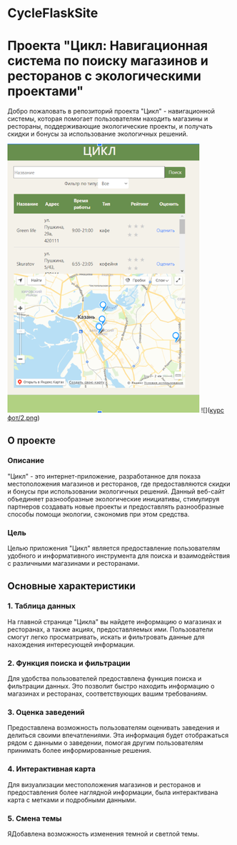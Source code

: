 # CycleFlaskSite
# Проекта "Цикл: Навигационная система по поиску магазинов и ресторанов с экологическими проектами"

Добро пожаловать в репозиторий проекта "Цикл" - навигационной системы, которая помогает пользователям находить магазины и рестораны, поддерживающие экологические проекты, и получать скидки и бонусы за использование экологичных решений.

![](https://github.com/DiShaYa/CycleFlaskSite/blob/main/курс%20фот/Снимок%20экрана%202024-05-17%20020329.png)
![]([курс фот/2.png](https://github.com/DiShaYa/CycleFlaskSite/blob/main/курс%20фот/2.png))

## О проекте

### Описание

"Цикл" - это интернет-приложение, разработанное для показа местоположения магазинов и ресторанов, где предоставляются скидки и бонусы при использовании экологичных решений. Данный веб-сайт объединяет разнообразные экологические инициативы, стимулируя партнеров создавать новые проекты и предоставлять разнообразные способы помощи экологии, сэкономив при этом средства.

### Цель

Целью приложения "Цикл" является предоставление пользователям удобного и информативного инструмента для поиска и взаимодействия с различными магазинами и ресторанами.

## Основные характеристики

### 1. Таблица данных

На главной странице "Цикла" вы найдете информацию о магазинах и ресторанах, а также акциях, предоставляемых ими. Пользователи смогут легко просматривать, искать и фильтровать данные для нахождения интересующей информации.

### 2. Функция поиска и фильтрации

Для удобства пользователей предоставлена функция поиска и фильтрации данных. Это позволит быстро находить информацию о магазинах и ресторанах, соответствующих вашим требованиям.

### 3. Оценка заведений

Предоставлена возможность пользователям оценивать заведения и делиться своими впечатлениями. Эта информация будет отображаться рядом с данными о заведении, помогая другим пользователям принимать более информированные решения.

### 4. Интерактивная карта

Для визуализации местоположения магазинов и ресторанов и предоставления более наглядной информации, была интерактивана карта с метками и подробными данными.

### 5. Смена темы

ЯДобавлена возможность изменения темной и светлой темы.
